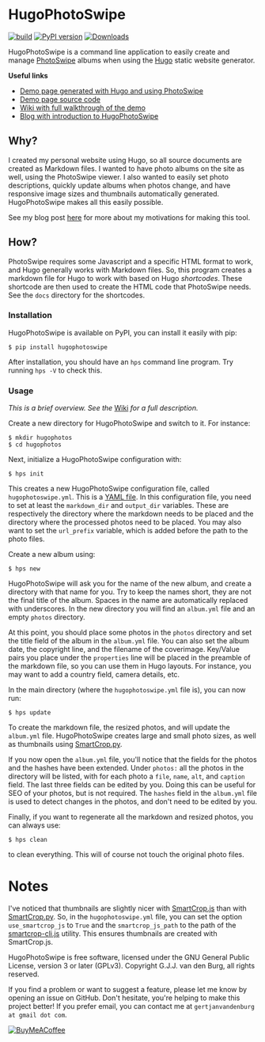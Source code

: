 # HugoPhotoSwipe

[![build](https://github.com/GjjvdBurg/HugoPhotoSwipe/actions/workflows/build.yml/badge.svg)](https://github.com/GjjvdBurg/HugoPhotoSwipe/actions/workflows/build.yml)
[![PyPI version](https://badge.fury.io/py/hugophotoswipe.svg)](https://pypi.org/project/hugophotoswipe)
[![Downloads](https://pepy.tech/badge/hugophotoswipe)](https://pepy.tech/project/hugophotoswipe)

HugoPhotoSwipe is a command line application to easily create and manage
[PhotoSwipe](http://photoswipe.com/) albums when using the
[Hugo](https://gohugo.io/) static website generator.

**Useful links**
- [Demo page generated with Hugo and using 
  PhotoSwipe](https://gjjvdburg.github.io/HugoPhotoSwipe-Demo/)
- [Demo page source code](https://github.com/GjjvdBurg/HugoPhotoSwipe-Demo)
- [Wiki with full walkthrough of the 
  demo](https://github.com/GjjvdBurg/HugoPhotoSwipe/wiki#gallery-configuration)
- [Blog with introduction to 
  HugoPhotoSwipe](https://gertjanvandenburg.com/blog/hugophotoswipe/)

## Why?

I created my personal website using Hugo, so all source documents are
created as Markdown files. I wanted to have photo albums on the site as
well, using the PhotoSwipe viewer. I also wanted to easily set photo
descriptions, quickly update albums when photos change, and have
responsive image sizes and thumbnails automatically generated.
HugoPhotoSwipe makes all this easily possible.

See my blog post
[here](https://gertjanvandenburg.com/blog/hugophotoswipe/) for more
about my motivations for making this tool.

## How?

PhotoSwipe requires some Javascript and a specific HTML format to work,
and Hugo generally works with Markdown files. So, this program creates a
markdown file for Hugo to work with based on Hugo *shortcodes*. These
shortcode are then used to create the HTML code that PhotoSwipe needs.
See the `docs` directory for the shortcodes.

### Installation

HugoPhotoSwipe is available on PyPI, you can install it easily with pip:

```
$ pip install hugophotoswipe
```

After installation, you should have an ``hps`` command line program. Try 
running ``hps -V`` to check this.

### Usage

*This is a brief overview. See the*
[Wiki](https://github.com/GjjvdBurg/HugoPhotoSwipe/wiki) *for a full
description.*

Create a new directory for HugoPhotoSwipe and switch to it. For
instance:

```
$ mkdir hugophotos
$ cd hugophotos
```

Next, initialize a HugoPhotoSwipe configuration with:

```
$ hps init
```

This creates a new HugoPhotoSwipe configuration file, called
`hugophotoswipe.yml`. This is a [YAML
file](https://en.wikipedia.org/wiki/YAML). In this configuration file,
you need to set at least the `markdown_dir` and `output_dir` variables.
These are respectively the directory where the markdown needs to be
placed and the directory where the processed photos need to be placed.
You may also want to set the `url_prefix` variable, which is added
before the path to the photo files.

Create a new album using:

```
$ hps new
```

HugoPhotoSwipe will ask you for the name of the new album, and create a
directory with that name for you. Try to keep the names short, they are
not the final title of the album. Spaces in the name are automatically
replaced with underscores. In the new directory you will find an
`album.yml` file and an empty `photos` directory.

At this point, you should place some photos in the `photos` directory
and set the title field of the album in the `album.yml` file. You can
also set the album date, the copyright line, and the filename of the
coverimage. Key/Value pairs you place under the `properties` line will
be placed in the preamble of the markdown file, so you can use them in
Hugo layouts. For instance, you may want to add a country field, camera
details, etc.

In the main directory (where the `hugophotoswipe.yml` file is), you can
now run:

```
$ hps update
```

To create the markdown file, the resized photos, and will update the
`album.yml` file. HugoPhotoSwipe creates large and small photo sizes, as
well as thumbnails using
[SmartCrop.py](https://github.com/hhatto/smartcrop.py).

If you now open the `album.yml` file, you'll notice that the fields for
the photos and the hashes have been extended. Under `photos:` all the
photos in the directory will be listed, with for each photo a `file`,
`name`, `alt`, and `caption` field. The last three fields can be edited
by you. Doing this can be useful for SEO of your photos, but is not
required. The `hashes` field in the `album.yml` file is used to detect
changes in the photos, and don't need to be edited by you.

Finally, if you want to regenerate all the markdown and resized photos,
you can always use:

```
$ hps clean
```

to clean everything. This will of course not touch the original photo
files.

# Notes

I've noticed that thumbnails are slightly nicer with
[SmartCrop.js](https://github.com/jwagner/smartcrop.js) than with
[SmartCrop.py](https://github.com/hhatto/smartcrop.py). So, in the
`hugophotoswipe.yml` file, you can set the option `use_smartcrop_js` to
`True` and the `smartcrop_js_path` to the path of the
[smartcrop-cli.js](https://github.com/jwagner/smartcrop-cli) utility.
This ensures thumbnails are created with SmartCrop.js.

HugoPhotoSwipe is free software, licensed under the GNU General Public
License, version 3 or later (GPLv3). Copyright G.J.J. van den Burg, all
rights reserved.

If you find a problem or want to suggest a feature, please let me know by 
opening an issue on GitHub. Don't hesitate, you're helping to make this 
project better! If you prefer email, you can contact me at ``gertjanvandenburg 
at gmail dot com``.

[![BuyMeACoffee](https://img.shields.io/badge/%E2%98%95-buymeacoffee-ffdd00)](https://www.buymeacoffee.com/GjjvdBurg)
